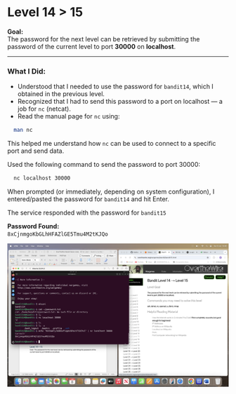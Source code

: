 # Level 14 > 15

**Goal:**  
The password for the next level can be retrieved by submitting the password of the current level to port **30000** on **localhost**.

---

### What I Did:

- Understood that I needed to use the password for `bandit14`, which I obtained in the previous level.
- Recognized that I had to send this password to a port on localhost — a job for `nc` (netcat).
- Read the manual page for `nc` using:

```bash
  man nc
```

This helped me understand how `nc` can be used to connect to a specific port and send data.

Used the following command to send the password to port 30000:

```bash
  nc localhost 30000
```

When prompted (or immediately, depending on system configuration), I entered/pasted the password for `bandit14` and hit Enter.

The service responded with the password for `bandit15`

**Password Found:**  
`8xCjnmgoKbGLhHFAZlGE5Tmu4M2tKJQo`

![Bandit Level 14 to 15](images.png/bandit-level%2014%20>%2015.png)
